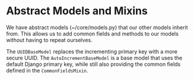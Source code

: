 # Abstract Models and Mixins

We have abstract models (~/core/models.py) that our other models inherit from. This allows us to add common fields and methods to our models without having to repeat ourselves.

The `UUIDBaseModel` replaces the incrementing primary key with a more secure UUID. The `AutoIncrementBaseModel` is a base model that uses the default Django primary key, while still also providing the common fields defined in the `CommonFieldsMixin`.